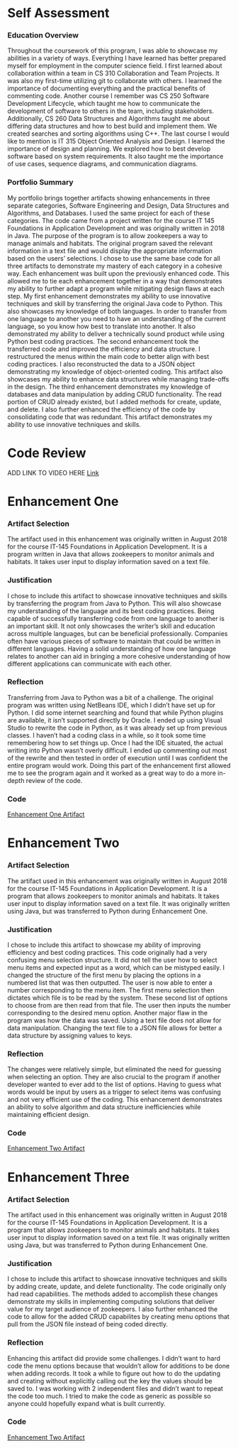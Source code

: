 # Self Assessment

### Education Overview
Throughout the coursework of this program, I was able to showcase my abilities in a variety of ways. Everything I have learned has better prepared myself for employment in the computer science field. I first learned about collaboration within a team in CS 310 Collaboration and Team Projects. It was also my first-time utilizing git to collaborate with others. I learned the importance of documenting everything and the practical benefits of commenting code. Another course I remember was CS 250 Software Development Lifecycle, which taught me how to communicate the development of software to others in the team, including stakeholders. 
Additionally, CS 260 Data Structures and Algorithms taught me about differing data structures and how to best build and implement them. We created searches and sorting algorithms using C++. The last course I would like to mention is IT 315 Object Oriented Analysis and Design. I learned the importance of design and planning. We explored how to best develop software based on system requirements. It also taught me the importance of use cases, sequence diagrams, and communication diagrams. 

### Portfolio Summary
My portfolio brings together artifacts showing enhancements in three separate categories, Software Engineering and Design, Data Structures and Algorithms, and Databases. I used the same project for each of these categories. The code came from a project written for the course IT 145 Foundations in Application Development and was originally written in 2018 in Java. The purpose of the program is to allow zookeepers a way to manage animals and habitats. The original program saved the relevant information in a text file and would display the appropriate information based on the users’ selections. 
I chose to use the same base code for all three artifacts to demonstrate my mastery of each category in a cohesive way. Each enhancement was built upon the previously enhanced code. This allowed me to tie each enhancement together in a way that demonstrates my ability to further adapt a program while mitigating design flaws at each step. 
My first enhancement demonstrates my ability to use innovative techniques and skill by transferring the original Java code to Python. This also showcases my knowledge of both languages. In order to transfer from one language to another you need to have an understanding of the current language, so you know how best to translate into another. It also demonstrated my ability to deliver a technically sound product while using Python best coding practices. 
The second enhancement took the transferred code and improved the efficiency and data structure. I restructured the menus within the main code to better align with best coding practices. I also reconstructed the data to a JSON object demonstrating my knowledge of object-oriented coding. This artifact also showcases my ability to enhance data structures while managing trade-offs in the design. 
The third enhancement demonstrates my knowledge of databases and data manipulation by adding CRUD functionality. The read portion of CRUD already existed, but I added methods for create, update, and delete. I also further enhanced the efficiency of the code by consolidating code that was redundant. This artifact demonstrates my ability to use innovative techniques and skills. 

# Code Review

ADD LINK TO VIDEO HERE
[Link](url)

# Enhancement One

### Artifact Selection
The artifact used in this enhancement was originally written in August 2018 for the course IT-145 Foundations in Application Development. It is a program written in Java that allows zookeepers to monitor animals and habitats. It takes user input to display information saved on a text file. 

### Justification
I chose to include this artifact to showcase innovative techniques and skills by transferring the program from Java to Python. This will also showcase my understanding of the language and its best coding practices. Being capable of successfully transferring code from one language to another is an important skill. It not only showcases the writer’s skill and education across multiple languages, but can be beneficial professionally. Companies often have various pieces of software to maintain that could be written in different languages. Having a solid understanding of how one language relates to another can aid in bringing a more cohesive understanding of how different applications can communicate with each other. 

### Reflection
Transferring from Java to Python was a bit of a challenge. The original program was written using NetBeans IDE, which I didn’t have set up for Python. I did some internet searching and found that while Python plugins are available, it isn’t supported directly by Oracle. I ended up using Visual Studio to rewrite the code in Python, as it was already set up from previous classes. I haven’t had a coding class in a while, so it took some time remembering how to set things up. Once I had the IDE situated, the actual writing into Python wasn’t overly difficult. I ended up commenting out most of the rewrite and then tested in order of execution until I was confident the entire program would work. Doing this part of the enhancement first allowed me to see the program again and it worked as a great way to do a more in-depth review of the code. 

### Code
[Enhancement One Artifact](https://github.com/acaprio/acaprio.github.io/tree/main/Enhancement%20One)

# Enhancement Two

### Artifact Selection
The artifact used in this enhancement was originally written in August 2018 for the course IT-145 Foundations in Application Development. It is a program that allows zookeepers to monitor animals and habitats. It takes user input to display information saved on a text file. It was originally written using Java, but was transferred to Python during Enhancement One.

### Justification
I chose to include this artifact to showcase my ability of improving efficiency and best coding practices. This code originally had a very confusing menu selection structure. It did not tell the user how to select menu items and expected input as a word, which can be mistyped easily. I changed the structure of the first menu by placing the options in a numbered list that was then outputted. The user is now able to enter a number corresponding to the menu item. The first menu selection then dictates which file is to be read by the system. These second list of options to choose from are then read from that file. The user then inputs the number corresponding to the desired menu option. Another major flaw in the program was how the data was saved. Using a text file does not allow for data manipulation. Changing the text file to a JSON file allows for better a data structure by assigning values to keys.

### Reflection
The changes were relatively simple, but eliminated the need for guessing when selecting an option. They are also crucial to the program if another developer wanted to ever add to the list of options. Having to guess what words would be input by users as a trigger to select items was confusing and not very efficient use of the coding. This enhancement demonstrates an ability to solve algorithm and data structure inefficiencies while maintaining efficient design. 

### Code
[Enhancement Two Artifact](https://github.com/acaprio/acaprio.github.io/tree/main/Enhancement%20Two)

# Enhancement Three

### Artifact Selection
The artifact used in this enhancement was originally written in August 2018 for the course IT-145 Foundations in Application Development. It is a program that allows zookeepers to monitor animals and habitats. It takes user input to display information saved on a text file. It was originally written using Java, but was transferred to Python during Enhancement One.

### Justification
I chose to include this artifact to showcase innovative techniques and skills by adding create, update, and delete functionality. The code originally only had read capabilities. The methods added to accomplish these changes demonstrate my skills in implementing computing solutions that deliver value for my target audience of zookeepers. I also further enhanced the code to allow for the added CRUD capabilites by creating menu options that pull from the JSON file instead of being coded directly. 

### Reflection
Enhancing this artifact did provide some challenges. I didn’t want to hard code the menu options because that wouldn’t allow for additions to be done when adding records. It took a while to figure out how to do the updating and creating without explicitly calling out the key the values should be saved to. I was working with 2 independent files and didn’t want to repeat the code too much. I tried to make the code as generic as possible so anyone could hopefully expand what is built currently. 

### Code
[Enhancement Two Artifact](https://github.com/acaprio/acaprio.github.io/tree/main/Enhancement%20Three)
